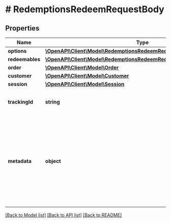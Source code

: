 # # RedemptionsRedeemRequestBody

## Properties

Name | Type | Description | Notes
------------ | ------------- | ------------- | -------------
**options** | [**\OpenAPI\Client\Model\RedemptionsRedeemRequestBodyOptions**](RedemptionsRedeemRequestBodyOptions.md) |  | [optional]
**redeemables** | [**\OpenAPI\Client\Model\RedemptionsRedeemRequestBodyRedeemablesItem[]**](RedemptionsRedeemRequestBodyRedeemablesItem.md) |  | [optional]
**order** | [**\OpenAPI\Client\Model\Order**](Order.md) |  | [optional]
**customer** | [**\OpenAPI\Client\Model\Customer**](Customer.md) |  | [optional]
**session** | [**\OpenAPI\Client\Model\Session**](Session.md) |  | [optional]
**trackingId** | **string** | Is correspondent to Customer&#39;s source_id | [optional]
**metadata** | **object** | A set of key/value pairs that you can attach to a redemption object. It can be useful for storing additional information about the redemption in a structured format. | [optional]

[[Back to Model list]](../../README.md#models) [[Back to API list]](../../README.md#endpoints) [[Back to README]](../../README.md)
